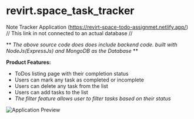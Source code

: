 # revirt.space_task_tracker
Note Tracker Application (https://revirt-space-todo-assignmet.netlify.app/)
// This link in not connected to an actual database //

** *The above source code does does include backend code. built with NodeJs(ExpressJs) and MongoDB as the Database* **

**Product Features:**

- ToDos listing page with their completion status
- Users can mark any task as completed or incomplete
- Users can delete any task from the list
- Users can add tasks to the list
- *The filter feature allows user to filter tasks based on their status*

<img src="https://raw.githubusercontent.com/gyanAsh/revirt.space_assignment_frontend/master/todo-frontend/public/image.png" alt="Application Preview"/>
